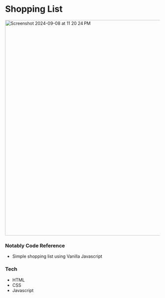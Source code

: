 # Shopping List

<img width="701" alt="Screenshot 2024-09-08 at 11 20 24 PM" src="https://github.com/user-attachments/assets/ae3acc4b-ffda-4610-831d-d0022fcbb629">

### Notably Code Reference
- Simple shopping list using Vanilla Javascript

### Tech
- HTML
- CSS
- Javascript
